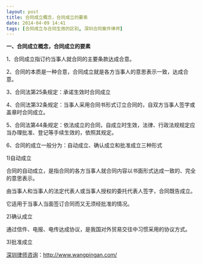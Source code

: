 ```yaml
---
layout: post
title: 合同成立概念，合同成立的要素
date: 2014-04-09 14:41
tags: [合同成立与合同生效的区别, 深圳合同案件律师]
---
```

<strong>一、合同成立概念，合同成立的要素</strong>

1、合同成立指订约当事人就合同的主要条款达成合意。

2、合同的本质是一种合意，合同成立就是各方当事人的意思表示一致，达成合意。

3、合同法第25条规定：承诺生效时合同成立

4、合同法第32条规定：当事人采用合同书形式订立合同的，自双方当事人签字或盖章时合同成立。

5、合同法第44条规定：依法成立的合同，自成立时生效，法律、行政法规规定应当办理批准、登记等手续生效的，依照其规定。

6、合同的成立一般分为：自动成立、确认成立和批准成立三种形式

1)自动成立

合同的自动成立，是指合同的各方当事人就合同内容以书面形式达成一致的、完全的意思表示。

由当事人和当事人的法定代表人或当事人授权的委托代表人签字，合同既告成立。

它适用于当事人当面签订合同而又无须经批准的情况。

2)确认成立

通过信件、电报、电传达成协议，是我国对外贸易交往中习惯采用的协议方式。

3)批准成立


<a href="http://www.wangpingan.com/">深圳律师咨询</a>：<a href="http://www.wangpingan.com/">http://www.wangpingan.com/</a>

